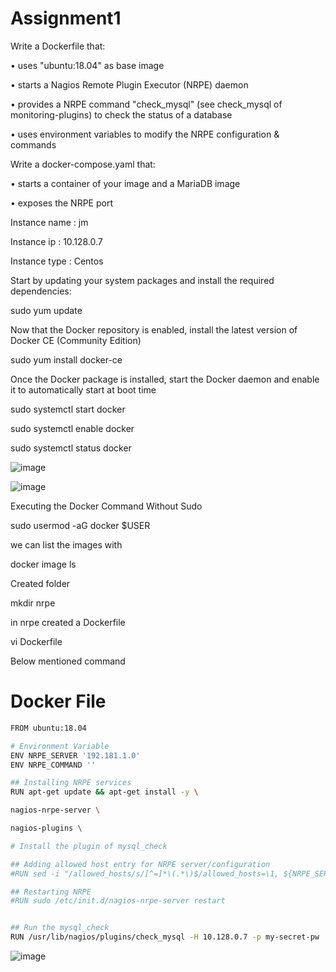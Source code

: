 # Assignment1


Write a Dockerfile that:

• uses "ubuntu:18.04" as base image

• starts a Nagios Remote Plugin Executor (NRPE) daemon

• provides a NRPE command "check_mysql" (see check_mysql of monitoring-plugins) to
check the status of a database

• uses environment variables to modify the NRPE configuration & commands

Write a docker-compose.yaml that:

• starts a container of your image and a MariaDB image

• exposes the NRPE port






Instance name : jm

Instance ip : 10.128.0.7

Instance type : Centos



Start by updating your system packages and install the required dependencies:

sudo yum update




Now that the Docker repository is enabled, install the latest version of Docker CE (Community Edition) 

sudo yum install docker-ce



Once the Docker package is installed, start the Docker daemon and enable it to automatically start at boot time

sudo systemctl start docker

sudo systemctl enable docker

sudo systemctl status docker



![image](https://user-images.githubusercontent.com/33985509/60667167-215cdf00-9e69-11e9-8b14-df36a4a30131.png)


![image](https://user-images.githubusercontent.com/33985509/60667209-42253480-9e69-11e9-9bf7-408dbb175539.png)





Executing the Docker Command Without Sudo

sudo usermod -aG docker $USER





we can list the images with

docker image ls



Created folder

mkdir nrpe

in nrpe created a Dockerfile

vi Dockerfile

Below mentioned command 

# Docker File

```bash
FROM ubuntu:18.04

# Environment Variable
ENV NRPE_SERVER '192.181.1.0'
ENV NRPE_COMMAND ''

## Installing NRPE services
RUN apt-get update && apt-get install -y \

nagios-nrpe-server \

nagios-plugins \

# Install the plugin of mysql_check

## Adding allowed host entry for NRPE server/configuration
#RUN sed -i "/allowed_hosts/s/[^=]*\(.*\)$/allowed_hosts=\1, ${NRPE_SERVER}/"

## Restarting NRPE 
#RUN sudo /etc/init.d/nagios-nrpe-server restart


## Run the mysql_check
RUN /usr/lib/nagios/plugins/check_mysql -H 10.128.0.7 -p my-secret-pw

```


![image](https://user-images.githubusercontent.com/33985509/60676039-24ae9580-9e7e-11e9-9da1-5dda8377ea56.png)
